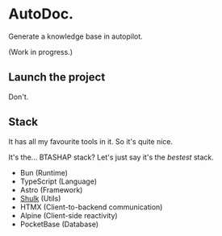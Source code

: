 # AutoDoc.

Generate a knowledge base in autopilot.

(Work in progress.)

## Launch the project

Don't.

## Stack

It has all my favourite tools in it. So it's quite nice.

It's the... BTASHAP stack? Let's just say it's the _bestest_ stack.

-  Bun (Runtime)
-  TypeScript (Language)
-  Astro (Framework)
-  [Shulk](https://github.com/Grouloo/shulk) (Utils)
-  HTMX (Client-to-backend communication)
-  Alpine (Client-side reactivity)
-  PocketBase (Database)
